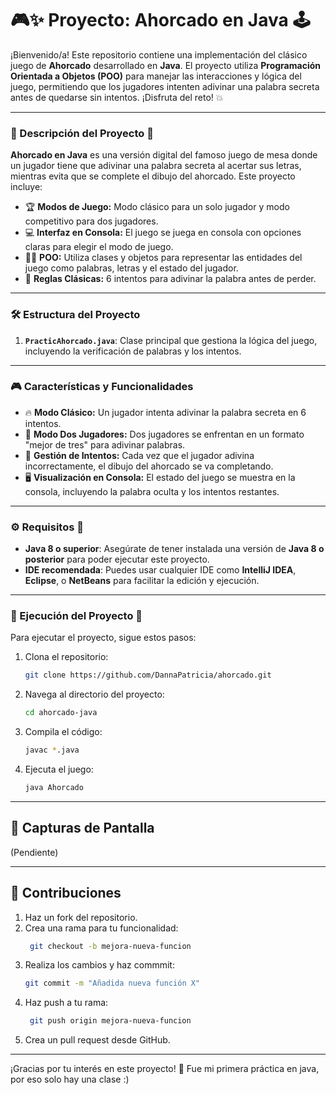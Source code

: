# 🎮✨ Proyecto: **Ahorcado en Java** 🕹️

¡Bienvenido/a! Este repositorio contiene una implementación del clásico juego de **Ahorcado** desarrollado en **Java**. El proyecto utiliza **Programación Orientada a Objetos (POO)** para manejar las interacciones y lógica del juego, permitiendo que los jugadores intenten adivinar una palabra secreta antes de quedarse sin intentos. ¡Disfruta del reto! 💥

---

### 🌟 Descripción del Proyecto 📝

**Ahorcado en Java** es una versión digital del famoso juego de mesa donde un jugador tiene que adivinar una palabra secreta al acertar sus letras, mientras evita que se complete el dibujo del ahorcado. Este proyecto incluye:

- 🏆 **Modos de Juego:** Modo clásico para un solo jugador y modo competitivo para dos jugadores.
- 💻 **Interfaz en Consola:** El juego se juega en consola con opciones claras para elegir el modo de juego.
- 🧑‍💻 **POO:** Utiliza clases y objetos para representar las entidades del juego como palabras, letras y el estado del jugador.
- 🎯 **Reglas Clásicas:** 6 intentos para adivinar la palabra antes de perder.

---

### 🛠️ Estructura del Proyecto 

1. **`PracticAhorcado.java`**: Clase principal que gestiona la lógica del juego, incluyendo la verificación de palabras y los intentos.
   
---

### 🎮 Características y Funcionalidades 

- 🔥 **Modo Clásico:** Un jugador intenta adivinar la palabra secreta en 6 intentos.
- 🤼 **Modo Dos Jugadores:** Dos jugadores se enfrentan en un formato "mejor de tres" para adivinar palabras.
- 🎯 **Gestión de Intentos:** Cada vez que el jugador adivina incorrectamente, el dibujo del ahorcado se va completando.
- 🖥️ **Visualización en Consola:** El estado del juego se muestra en la consola, incluyendo la palabra oculta y los intentos restantes.

---

### ⚙️ Requisitos 📜

- **Java 8 o superior**: Asegúrate de tener instalada una versión de **Java 8 o posterior** para poder ejecutar este proyecto.
- **IDE recomendada**: Puedes usar cualquier IDE como **IntelliJ IDEA**, **Eclipse**, o **NetBeans** para facilitar la edición y ejecución.

---

### 🚀 Ejecución del Proyecto 🏁

Para ejecutar el proyecto, sigue estos pasos:

1. Clona el repositorio:
    ```bash
    git clone https://github.com/DannaPatricia/ahorcado.git
    ```

2. Navega al directorio del proyecto:
    ```bash
    cd ahorcado-java
    ```

3. Compila el código:
    ```bash
    javac *.java
    ```

4. Ejecuta el juego:
    ```bash
    java Ahorcado
    ```

---

## 📸 Capturas de Pantalla

(Pendiente)

---

## 🤝 Contribuciones

1. Haz un fork del repositorio.
2. Crea una rama para tu funcionalidad:
   ```bash
    git checkout -b mejora-nueva-funcion
3. Realiza los cambios y haz commmit:
   ```bash
   git commit -m "Añadida nueva función X"
4. Haz push a tu rama:
   ```bash
    git push origin mejora-nueva-funcion
5. Crea un pull request desde GitHub.

---
¡Gracias por tu interés en este proyecto! 🚀
Fue mi primera práctica en java, por eso solo hay una clase :)
